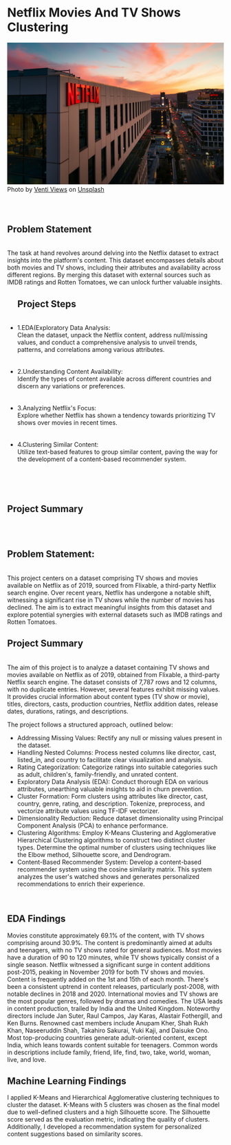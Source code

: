# Netflix Movies And TV Shows Clustering



![Local GIF](venti-views-lI7dlA5VBp8-unsplash.jpg)
Photo by <a href="https://unsplash.com/@ventiviews?utm_content=creditCopyText&utm_medium=referral&utm_source=unsplash">Venti Views</a> on <a href="https://unsplash.com/photos/white-and-black-concrete-building-during-night-time-lI7dlA5VBp8?utm_content=creditCopyText&utm_medium=referral&utm_source=unsplash">Unsplash</a>
  
  

<h3 align="Left">
  <br>
 <h2>Problem Statement</h1>
<br>
The task at hand revolves around delving into the Netflix dataset to extract insights into the platform's content. This dataset encompasses details about both movies and TV shows, including their attributes and availability across different regions. By merging this dataset with external sources such as IMDB ratings and Rotten Tomatoes, we can unlock further valuable insights.
<ul>
<h2>Project Steps</h1>

<br>
<li>1.EDA(Exploratory Data Analysis:
<br>
Clean the dataset, unpack the Netflix content, address null/missing values, and conduct a comprehensive analysis to unveil trends, patterns, and correlations among various attributes.</li>
<br>
<br>
<li>2.Understanding Content Availability:
<br>
Identify the types of content available across different countries and discern any variations or preferences.</li>
<br>
<br>
<li>3.Analyzing Netflix's Focus:
<br>
Explore whether Netflix has shown a tendency towards prioritizing TV shows over movies in recent times.</li>
<br>
<br>
<li>4.Clustering Similar Content:
<br>
Utilize text-based features to group similar content, paving the way for the development of a content-based recommender system.</li>
<br>
</ul>
<br>
  <br>
 <h2>Project Summary</h1>
<br>
<br>
 <h2>Problem Statement:</h1>
<br>
This project centers on a dataset comprising TV shows and movies available on Netflix as of 2019, sourced from Flixable, a third-party Netflix search engine. Over recent years, Netflix has undergone a notable shift, witnessing a significant rise in TV shows while the number of movies has declined. The aim is to extract meaningful insights from this dataset and explore potential synergies with external datasets such as IMDB ratings and Rotten Tomatoes.

  <br>
 <h2>Project Summary</h1>
<br>
The aim of this project is to analyze a dataset containing TV shows and movies available on Netflix as of 2019, obtained from Flixable, a third-party Netflix search engine. The dataset consists of 7,787 rows and 12 columns, with no duplicate entries. However, several features exhibit missing values. It provides crucial information about content types (TV show or movie), titles, directors, casts, production countries, Netflix addition dates, release dates, durations, ratings, and descriptions.

The project follows a structured approach, outlined below:
<ul>
<li>Addressing Missing Values:
Rectify any null or missing values present in the dataset.</li>

<li>Handling Nested Columns:
Process nested columns like director, cast, listed_in, and country to facilitate clear visualization and analysis.</li>

<li>Rating Categorization:
Categorize ratings into suitable categories such as adult, children's, family-friendly, and unrated content.</li>

<li>Exploratory Data Analysis (EDA):
Conduct thorough EDA on various attributes, unearthing valuable insights to aid in churn prevention.</li>

<li>Cluster Formation:
Form clusters using attributes like director, cast, country, genre, rating, and description. Tokenize, preprocess, and vectorize attribute values using TF-IDF vectorizer.</li>

<li>Dimensionality Reduction:
Reduce dataset dimensionality using Principal Component Analysis (PCA) to enhance performance.</li>

<li>Clustering Algorithms:
Employ K-Means Clustering and Agglomerative Hierarchical Clustering algorithms to construct two distinct cluster types. Determine the optimal number of clusters using techniques like the Elbow method, Silhouette score, and Dendrogram.</li>

<li>Content-Based Recommender System:
Develop a content-based recommender system using the cosine similarity matrix. This system analyzes the user's watched shows and generates personalized recommendations to enrich their experience.</li>
</ul>
  <br>
 <h2>EDA Findings</h1>

Movies constitute approximately 69.1% of the content, with TV shows comprising around 30.9%.
The content is predominantly aimed at adults and teenagers, with no TV shows rated for general audiences.
Most movies have a duration of 90 to 120 minutes, while TV shows typically consist of a single season.
Netflix witnessed a significant surge in content additions post-2015, peaking in November 2019 for both TV shows and movies.
Content is frequently added on the 1st and 15th of each month.
There's been a consistent uptrend in content releases, particularly post-2008, with notable declines in 2018 and 2020.
International movies and TV shows are the most popular genres, followed by dramas and comedies.
The USA leads in content production, trailed by India and the United Kingdom.
Noteworthy directors include Jan Suter, Raul Campos, Jay Karas, Alastair Fothergill, and Ken Burns.
Renowned cast members include Anupam Kher, Shah Rukh Khan, Naseeruddin Shah, Takahiro Sakurai, Yuki Kaji, and Daisuke Ono.
Most top-producing countries generate adult-oriented content, except India, which leans towards content suitable for teenagers.
Common words in descriptions include family, friend, life, find, two, take, world, woman, live, and love.
  <br>
 <h2>Machine Learning Findings</h1>

I applied K-Means and Hierarchical Agglomerative clustering techniques to cluster the dataset.
K-Means with 5 clusters was chosen as the final model due to well-defined clusters and a high Silhouette score.
The Silhouette score served as the evaluation metric, indicating the quality of clusters.
Additionally, I developed a recommendation system for personalized content suggestions based on similarity scores.
